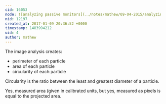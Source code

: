 ```yaml
---
cid: 16053
node: ![analyzing passive monitors](../notes/mathew/09-04-2015/analyzing-passive-monitors)
nid: 12197
created_at: 2017-01-09 20:36:52 +0000
timestamp: 1483994212
uid: 4
author: mathew
---
```


The image analysis creates:

* perimeter of each particle
* area of each particle
* circularity of each particle

Circularity is the ratio between the least and greatest diameter of a particle. 

Yes, measured area (given in calibrated units, but yes, measured as pixels is equal to the projected area.